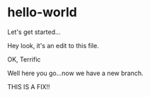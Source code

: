 # hello-world
Let's get started...

Hey look, it's an edit to this file.  

OK, Terrific

Well here you go...now we have a new branch.

THIS IS A FIX!!
